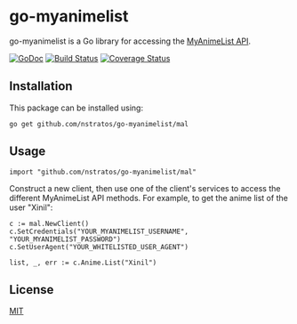 # go-myanimelist #

go-myanimelist is a Go library for accessing the [MyAnimeList API](http://myanimelist.net/modules.php?go=api).

[![GoDoc](https://godoc.org/github.com/nstratos/go-myanimelist/mal?status.svg)](https://godoc.org/github.com/nstratos/go-myanimelist/mal)
[![Build Status](https://drone.io/github.com/nstratos/go-myanimelist/status.png)](https://drone.io/github.com/nstratos/go-myanimelist/latest)
[![Coverage Status](https://coveralls.io/repos/nstratos/go-myanimelist/badge.svg?branch=master)](https://coveralls.io/r/nstratos/go-myanimelist?branch=master)

## Installation ##

This package can be installed using:

    go get github.com/nstratos/go-myanimelist/mal

## Usage ##

	import "github.com/nstratos/go-myanimelist/mal"

Construct a new client, then use one of the client's services to access the
different MyAnimeList API methods. For example, to get the anime list of the
user "Xinil":

	c := mal.NewClient()
	c.SetCredentials("YOUR_MYANIMELIST_USERNAME", "YOUR_MYANIMELIST_PASSWORD")
	c.SetUserAgent("YOUR_WHITELISTED_USER_AGENT")

	list, _, err := c.Anime.List("Xinil")

## License ##
[MIT](LICENSE)
